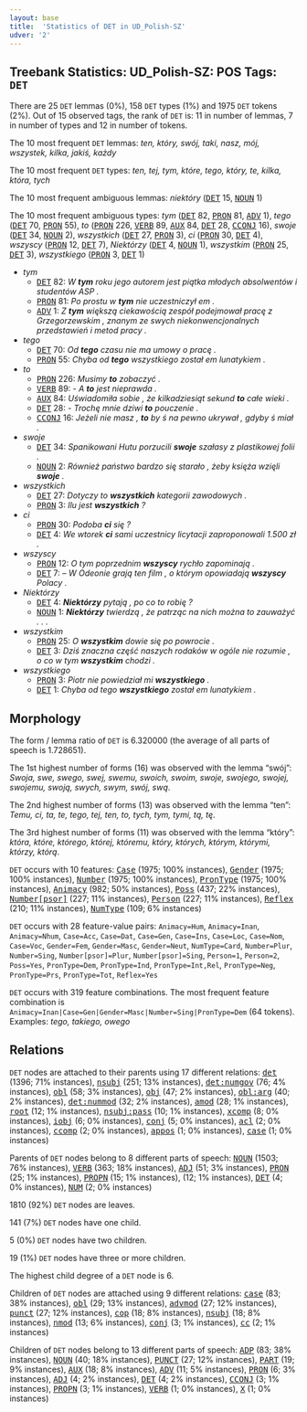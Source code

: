 ```yaml
---
layout: base
title:  'Statistics of DET in UD_Polish-SZ'
udver: '2'
---
```


## Treebank Statistics: UD_Polish-SZ: POS Tags: `DET`

There are 25 `DET` lemmas (0%), 158 `DET` types (1%) and 1975 `DET` tokens (2%).
Out of 15 observed tags, the rank of `DET` is: 11 in number of lemmas, 7 in number of types and 12 in number of tokens.

The 10 most frequent `DET` lemmas: <em>ten, który, swój, taki, nasz, mój, wszystek, kilka, jakiś, każdy</em>

The 10 most frequent `DET` types:  <em>ten, tej, tym, które, tego, który, te, kilka, która, tych</em>

The 10 most frequent ambiguous lemmas: <em>niektóry</em> (<tt><a href="pl_sz-pos-DET.html">DET</a></tt> 15, <tt><a href="pl_sz-pos-NOUN.html">NOUN</a></tt> 1)

The 10 most frequent ambiguous types:  <em>tym</em> (<tt><a href="pl_sz-pos-DET.html">DET</a></tt> 82, <tt><a href="pl_sz-pos-PRON.html">PRON</a></tt> 81, <tt><a href="pl_sz-pos-ADV.html">ADV</a></tt> 1), <em>tego</em> (<tt><a href="pl_sz-pos-DET.html">DET</a></tt> 70, <tt><a href="pl_sz-pos-PRON.html">PRON</a></tt> 55), <em>to</em> (<tt><a href="pl_sz-pos-PRON.html">PRON</a></tt> 226, <tt><a href="pl_sz-pos-VERB.html">VERB</a></tt> 89, <tt><a href="pl_sz-pos-AUX.html">AUX</a></tt> 84, <tt><a href="pl_sz-pos-DET.html">DET</a></tt> 28, <tt><a href="pl_sz-pos-CCONJ.html">CCONJ</a></tt> 16), <em>swoje</em> (<tt><a href="pl_sz-pos-DET.html">DET</a></tt> 34, <tt><a href="pl_sz-pos-NOUN.html">NOUN</a></tt> 2), <em>wszystkich</em> (<tt><a href="pl_sz-pos-DET.html">DET</a></tt> 27, <tt><a href="pl_sz-pos-PRON.html">PRON</a></tt> 3), <em>ci</em> (<tt><a href="pl_sz-pos-PRON.html">PRON</a></tt> 30, <tt><a href="pl_sz-pos-DET.html">DET</a></tt> 4), <em>wszyscy</em> (<tt><a href="pl_sz-pos-PRON.html">PRON</a></tt> 12, <tt><a href="pl_sz-pos-DET.html">DET</a></tt> 7), <em>Niektórzy</em> (<tt><a href="pl_sz-pos-DET.html">DET</a></tt> 4, <tt><a href="pl_sz-pos-NOUN.html">NOUN</a></tt> 1), <em>wszystkim</em> (<tt><a href="pl_sz-pos-PRON.html">PRON</a></tt> 25, <tt><a href="pl_sz-pos-DET.html">DET</a></tt> 3), <em>wszystkiego</em> (<tt><a href="pl_sz-pos-PRON.html">PRON</a></tt> 3, <tt><a href="pl_sz-pos-DET.html">DET</a></tt> 1)


* <em>tym</em>
  * <tt><a href="pl_sz-pos-DET.html">DET</a></tt> 82: <em>W <b>tym</b> roku jego autorem jest piątka młodych absolwentów i studentów ASP .</em>
  * <tt><a href="pl_sz-pos-PRON.html">PRON</a></tt> 81: <em>Po prostu w <b>tym</b> nie uczestniczył em .</em>
  * <tt><a href="pl_sz-pos-ADV.html">ADV</a></tt> 1: <em>Z <b>tym</b> większą ciekawością zespół podejmował pracę z Grzegorzewskim , znanym ze swych niekonwencjonalnych przedstawień i metod pracy .</em>
* <em>tego</em>
  * <tt><a href="pl_sz-pos-DET.html">DET</a></tt> 70: <em>Od <b>tego</b> czasu nie ma umowy o pracę .</em>
  * <tt><a href="pl_sz-pos-PRON.html">PRON</a></tt> 55: <em>Chyba od <b>tego</b> wszystkiego został em lunatykiem .</em>
* <em>to</em>
  * <tt><a href="pl_sz-pos-PRON.html">PRON</a></tt> 226: <em>Musimy <b>to</b> zobaczyć .</em>
  * <tt><a href="pl_sz-pos-VERB.html">VERB</a></tt> 89: <em>- A <b>to</b> jest nieprawda .</em>
  * <tt><a href="pl_sz-pos-AUX.html">AUX</a></tt> 84: <em>Uświadomiła sobie , że kilkadziesiąt sekund <b>to</b> całe wieki .</em>
  * <tt><a href="pl_sz-pos-DET.html">DET</a></tt> 28: <em>- Trochę mnie dziwi <b>to</b> pouczenie .</em>
  * <tt><a href="pl_sz-pos-CCONJ.html">CCONJ</a></tt> 16: <em>Jeżeli nie masz , <b>to</b> by ś na pewno ukrywał , gdyby ś miał .</em>
* <em>swoje</em>
  * <tt><a href="pl_sz-pos-DET.html">DET</a></tt> 34: <em>Spanikowani Hutu porzucili <b>swoje</b> szałasy z plastikowej folii .</em>
  * <tt><a href="pl_sz-pos-NOUN.html">NOUN</a></tt> 2: <em>Również państwo bardzo się starało , żeby księża wzięli <b>swoje</b> .</em>
* <em>wszystkich</em>
  * <tt><a href="pl_sz-pos-DET.html">DET</a></tt> 27: <em>Dotyczy to <b>wszystkich</b> kategorii zawodowych .</em>
  * <tt><a href="pl_sz-pos-PRON.html">PRON</a></tt> 3: <em>Ilu jest <b>wszystkich</b> ?</em>
* <em>ci</em>
  * <tt><a href="pl_sz-pos-PRON.html">PRON</a></tt> 30: <em>Podoba <b>ci</b> się ?</em>
  * <tt><a href="pl_sz-pos-DET.html">DET</a></tt> 4: <em>We wtorek <b>ci</b> sami uczestnicy licytacji zaproponowali 1.500 zł .</em>
* <em>wszyscy</em>
  * <tt><a href="pl_sz-pos-PRON.html">PRON</a></tt> 12: <em>O tym poprzednim <b>wszyscy</b> rychło zapominają .</em>
  * <tt><a href="pl_sz-pos-DET.html">DET</a></tt> 7: <em>– W Odeonie grają ten film , o którym opowiadają <b>wszyscy</b> Polacy .</em>
* <em>Niektórzy</em>
  * <tt><a href="pl_sz-pos-DET.html">DET</a></tt> 4: <em><b>Niektórzy</b> pytają , po co to robię ?</em>
  * <tt><a href="pl_sz-pos-NOUN.html">NOUN</a></tt> 1: <em><b>Niektórzy</b> twierdzą , że patrząc na nich można to zauważyć . . .</em>
* <em>wszystkim</em>
  * <tt><a href="pl_sz-pos-PRON.html">PRON</a></tt> 25: <em>O <b>wszystkim</b> dowie się po powrocie .</em>
  * <tt><a href="pl_sz-pos-DET.html">DET</a></tt> 3: <em>Dziś znaczna część naszych rodaków w ogóle nie rozumie , o co w tym <b>wszystkim</b> chodzi .</em>
* <em>wszystkiego</em>
  * <tt><a href="pl_sz-pos-PRON.html">PRON</a></tt> 3: <em>Piotr nie powiedział mi <b>wszystkiego</b> .</em>
  * <tt><a href="pl_sz-pos-DET.html">DET</a></tt> 1: <em>Chyba od tego <b>wszystkiego</b> został em lunatykiem .</em>

## Morphology

The form / lemma ratio of `DET` is 6.320000 (the average of all parts of speech is 1.728651).

The 1st highest number of forms (16) was observed with the lemma “swój”: <em>Swoja, swe, swego, swej, swemu, swoich, swoim, swoje, swojego, swojej, swojemu, swoją, swych, swym, swój, swą</em>.

The 2nd highest number of forms (13) was observed with the lemma “ten”: <em>Temu, ci, ta, te, tego, tej, ten, to, tych, tym, tymi, tą, tę</em>.

The 3rd highest number of forms (11) was observed with the lemma “który”: <em>która, które, którego, której, któremu, który, których, którym, którymi, którzy, którą</em>.

`DET` occurs with 10 features: <tt><a href="pl_sz-feat-Case.html">Case</a></tt> (1975; 100% instances), <tt><a href="pl_sz-feat-Gender.html">Gender</a></tt> (1975; 100% instances), <tt><a href="pl_sz-feat-Number.html">Number</a></tt> (1975; 100% instances), <tt><a href="pl_sz-feat-PronType.html">PronType</a></tt> (1975; 100% instances), <tt><a href="pl_sz-feat-Animacy.html">Animacy</a></tt> (982; 50% instances), <tt><a href="pl_sz-feat-Poss.html">Poss</a></tt> (437; 22% instances), <tt><a href="pl_sz-feat-Number-psor.html">Number[psor]</a></tt> (227; 11% instances), <tt><a href="pl_sz-feat-Person.html">Person</a></tt> (227; 11% instances), <tt><a href="pl_sz-feat-Reflex.html">Reflex</a></tt> (210; 11% instances), <tt><a href="pl_sz-feat-NumType.html">NumType</a></tt> (109; 6% instances)

`DET` occurs with 28 feature-value pairs: `Animacy=Hum`, `Animacy=Inan`, `Animacy=Nhum`, `Case=Acc`, `Case=Dat`, `Case=Gen`, `Case=Ins`, `Case=Loc`, `Case=Nom`, `Case=Voc`, `Gender=Fem`, `Gender=Masc`, `Gender=Neut`, `NumType=Card`, `Number=Plur`, `Number=Sing`, `Number[psor]=Plur`, `Number[psor]=Sing`, `Person=1`, `Person=2`, `Poss=Yes`, `PronType=Dem`, `PronType=Ind`, `PronType=Int,Rel`, `PronType=Neg`, `PronType=Prs`, `PronType=Tot`, `Reflex=Yes`

`DET` occurs with 319 feature combinations.
The most frequent feature combination is `Animacy=Inan|Case=Gen|Gender=Masc|Number=Sing|PronType=Dem` (64 tokens).
Examples: <em>tego, takiego, owego</em>


## Relations

`DET` nodes are attached to their parents using 17 different relations: <tt><a href="pl_sz-dep-det.html">det</a></tt> (1396; 71% instances), <tt><a href="pl_sz-dep-nsubj.html">nsubj</a></tt> (251; 13% instances), <tt><a href="pl_sz-dep-det-numgov.html">det:numgov</a></tt> (76; 4% instances), <tt><a href="pl_sz-dep-obl.html">obl</a></tt> (58; 3% instances), <tt><a href="pl_sz-dep-obj.html">obj</a></tt> (47; 2% instances), <tt><a href="pl_sz-dep-obl-arg.html">obl:arg</a></tt> (40; 2% instances), <tt><a href="pl_sz-dep-det-nummod.html">det:nummod</a></tt> (32; 2% instances), <tt><a href="pl_sz-dep-amod.html">amod</a></tt> (28; 1% instances), <tt><a href="pl_sz-dep-root.html">root</a></tt> (12; 1% instances), <tt><a href="pl_sz-dep-nsubj-pass.html">nsubj:pass</a></tt> (10; 1% instances), <tt><a href="pl_sz-dep-xcomp.html">xcomp</a></tt> (8; 0% instances), <tt><a href="pl_sz-dep-iobj.html">iobj</a></tt> (6; 0% instances), <tt><a href="pl_sz-dep-conj.html">conj</a></tt> (5; 0% instances), <tt><a href="pl_sz-dep-acl.html">acl</a></tt> (2; 0% instances), <tt><a href="pl_sz-dep-ccomp.html">ccomp</a></tt> (2; 0% instances), <tt><a href="pl_sz-dep-appos.html">appos</a></tt> (1; 0% instances), <tt><a href="pl_sz-dep-case.html">case</a></tt> (1; 0% instances)

Parents of `DET` nodes belong to 8 different parts of speech: <tt><a href="pl_sz-pos-NOUN.html">NOUN</a></tt> (1503; 76% instances), <tt><a href="pl_sz-pos-VERB.html">VERB</a></tt> (363; 18% instances), <tt><a href="pl_sz-pos-ADJ.html">ADJ</a></tt> (51; 3% instances), <tt><a href="pl_sz-pos-PRON.html">PRON</a></tt> (25; 1% instances), <tt><a href="pl_sz-pos-PROPN.html">PROPN</a></tt> (15; 1% instances),  (12; 1% instances), <tt><a href="pl_sz-pos-DET.html">DET</a></tt> (4; 0% instances), <tt><a href="pl_sz-pos-NUM.html">NUM</a></tt> (2; 0% instances)

1810 (92%) `DET` nodes are leaves.

141 (7%) `DET` nodes have one child.

5 (0%) `DET` nodes have two children.

19 (1%) `DET` nodes have three or more children.

The highest child degree of a `DET` node is 6.

Children of `DET` nodes are attached using 9 different relations: <tt><a href="pl_sz-dep-case.html">case</a></tt> (83; 38% instances), <tt><a href="pl_sz-dep-obl.html">obl</a></tt> (29; 13% instances), <tt><a href="pl_sz-dep-advmod.html">advmod</a></tt> (27; 12% instances), <tt><a href="pl_sz-dep-punct.html">punct</a></tt> (27; 12% instances), <tt><a href="pl_sz-dep-cop.html">cop</a></tt> (18; 8% instances), <tt><a href="pl_sz-dep-nsubj.html">nsubj</a></tt> (18; 8% instances), <tt><a href="pl_sz-dep-nmod.html">nmod</a></tt> (13; 6% instances), <tt><a href="pl_sz-dep-conj.html">conj</a></tt> (3; 1% instances), <tt><a href="pl_sz-dep-cc.html">cc</a></tt> (2; 1% instances)

Children of `DET` nodes belong to 13 different parts of speech: <tt><a href="pl_sz-pos-ADP.html">ADP</a></tt> (83; 38% instances), <tt><a href="pl_sz-pos-NOUN.html">NOUN</a></tt> (40; 18% instances), <tt><a href="pl_sz-pos-PUNCT.html">PUNCT</a></tt> (27; 12% instances), <tt><a href="pl_sz-pos-PART.html">PART</a></tt> (19; 9% instances), <tt><a href="pl_sz-pos-AUX.html">AUX</a></tt> (18; 8% instances), <tt><a href="pl_sz-pos-ADV.html">ADV</a></tt> (11; 5% instances), <tt><a href="pl_sz-pos-PRON.html">PRON</a></tt> (6; 3% instances), <tt><a href="pl_sz-pos-ADJ.html">ADJ</a></tt> (4; 2% instances), <tt><a href="pl_sz-pos-DET.html">DET</a></tt> (4; 2% instances), <tt><a href="pl_sz-pos-CCONJ.html">CCONJ</a></tt> (3; 1% instances), <tt><a href="pl_sz-pos-PROPN.html">PROPN</a></tt> (3; 1% instances), <tt><a href="pl_sz-pos-VERB.html">VERB</a></tt> (1; 0% instances), <tt><a href="pl_sz-pos-X.html">X</a></tt> (1; 0% instances)

